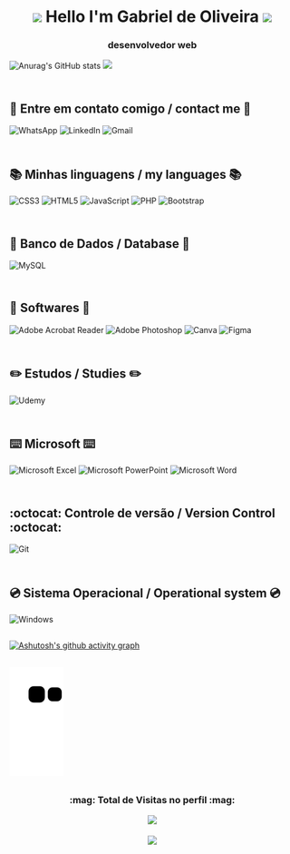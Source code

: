 <h1 align="center">
<img src="http://1.bp.blogspot.com/-BXw5XGA1lnk/U-EBIF_tMCI/AAAAAAAAAQs/a_bnSg5lyyY/s1600/pikachu-4.gif" width="100">
    Hello I'm Gabriel de Oliveira 
  <img src="https://www.pkparaiso.com/imagenes/xy/sprites/animados/eevee-3.gif" width="100">
  </h1>
<h3 align="center">desenvolvedor web</h3>

<!--
**Gabriel-0100111101010010/Gabriel-0100111101010010** is a ✨ _special_ ✨ repository because its `README.md` (this file) appears on your GitHub profile.

Here are some ideas to get you started:

- 🔭 I’m currently working on ...
- 🌱 I’m currently learning ...
- 👯 I’m looking to collaborate on ...
- 🤔 I’m looking for help with ...
- 💬 Ask me about ...
- 📫 How to reach me: ...
- 😄 Pronouns: ...
- ⚡ Fun fact: ...
-->
![Anurag's GitHub stats](https://github-readme-stats.vercel.app/api?username=Gabriel-Dev-Oliveira&show_icons=true&theme=midnight-purple)
 <img height="135em" src="https://github-readme-stats.vercel.app/api/top-langs/?username=Gabriel-Dev-Oliveira&layout=compact&langs_count=7&theme=midnight-purple&show_icons=true&include_all_commits=true&count_private=true"/>
      
## <br /> :calling: Entre em contato comigo / contact me :calling:

![WhatsApp](https://img.shields.io/badge/WhatsApp-25D366?style=for-the-badge&logo=whatsapp&logoColor=white)
![LinkedIn](https://img.shields.io/badge/linkedin-%230077B5.svg?style=for-the-badge&logo=linkedin&logoColor=white)
![Gmail](https://img.shields.io/badge/Gmail-D14836?style=for-the-badge&logo=gmail&logoColor=white)

## <br /> :books: Minhas linguagens / my languages :books:
![CSS3](https://img.shields.io/badge/css3-%231572B6.svg?style=for-the-badge&logo=css3&logoColor=white)
![HTML5](https://img.shields.io/badge/html5-%23E34F26.svg?style=for-the-badge&logo=html5&logoColor=white)
![JavaScript](https://img.shields.io/badge/javascript-%23323330.svg?style=for-the-badge&logo=javascript&logoColor=%23F7DF1E)
![PHP](https://img.shields.io/badge/php-%23777BB4.svg?style=for-the-badge&logo=php&logoColor=white)
![Bootstrap](https://img.shields.io/badge/bootstrap-%23563D7C.svg?style=for-the-badge&logo=bootstrap&logoColor=white)

## <br /> :file_folder: Banco de Dados / Database :file_folder:
![MySQL](https://img.shields.io/badge/mysql-%2300f.svg?style=for-the-badge&logo=mysql&logoColor=white)

## <br />:space_invader: Softwares :space_invader:
![Adobe Acrobat Reader](https://img.shields.io/badge/Adobe%20Acrobat%20Reader-EC1C24.svg?style=for-the-badge&logo=Adobe%20Acrobat%20Reader&logoColor=white)
![Adobe Photoshop](https://img.shields.io/badge/adobe%20photoshop-%2331A8FF.svg?style=for-the-badge&logo=adobe%20photoshop&logoColor=white)
![Canva](https://img.shields.io/badge/Canva-%2300C4CC.svg?style=for-the-badge&logo=Canva&logoColor=white)
![Figma](https://img.shields.io/badge/figma-%23F24E1E.svg?style=for-the-badge&logo=figma&logoColor=white)

## <br /> :pencil2: Estudos / Studies :pencil2:
![Udemy](https://img.shields.io/badge/Udemy-A435F0?style=for-the-badge&logo=Udemy&logoColor=white)

## <br />:keyboard: Microsoft :keyboard:
![Microsoft Excel](https://img.shields.io/badge/Microsoft_Excel-217346?style=for-the-badge&logo=microsoft-excel&logoColor=white)
![Microsoft PowerPoint](https://img.shields.io/badge/Microsoft_PowerPoint-B7472A?style=for-the-badge&logo=microsoft-powerpoint&logoColor=white)
![Microsoft Word](https://img.shields.io/badge/Microsoft_Word-2B579A?style=for-the-badge&logo=microsoft-word&logoColor=white)

## <br />:octocat: Controle de versão / Version Control :octocat:
![Git](https://img.shields.io/badge/git-%23F05033.svg?style=for-the-badge&logo=git&logoColor=white)

## <br />:cd: Sistema Operacional / Operational system 	:cd:
![Windows](https://img.shields.io/badge/Windows-0078D6?style=for-the-badge&logo=windows&logoColor=white)

##
[![Ashutosh's github activity graph](https://activity-graph.herokuapp.com/graph?username=Gabriel-Dev-Oliveira&theme=react-dark)](https://github.com/ashutosh00710/github-readme-activity-graph)


##

![Snake animation](https://github.com/Gabriel-Dev-Oliveira/Gabriel-Dev-Oliveira/blob/output/github-contribution-grid-snake.svg) 

##

<h3 align="center">
  :mag: Total de Visitas no perfil :mag: <br>
   <p align="center">
     <img alingn="center" src="https://profile-counter.glitch.me/Gabriel-Dev-Oliveira/count.svg" />
   </h3>
  </p>
</div>


<p align="center" width=100%>
  <img src="https://capsule-render.vercel.app/api?type=waving&color=gradient&height=60&section=footer"/>
</p>

